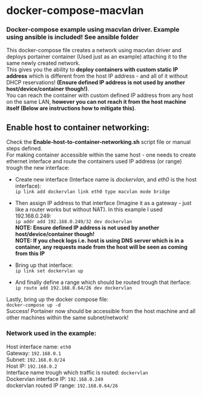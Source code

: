 # docker-compose-macvlan
### Docker-compose example using macvlan driver. **Example using ansible is included! See ansible folder**  
This docker-compose file creates a network using macvlan driver and deploys portainer container (Used just as an example) attaching it to the same newly created network.  
This gives you the ability to **deploy containers with custom static IP address** which is different 
from the host IP address - and all of it without DHCP reservations! **(Ensure defined IP address is not used by another host/device/container though!)**.  
You can reach the container with custom defined IP address from any host on the same LAN,
**however you can not reach it from the host machine itself (Below are instructions how to mitigate this)**.  

## Enable host to container networking:
Check the **Enable-host-to-container-networking.sh** script file or manual steps defined.   
For making container accessible within the same host - one needs to create ethernet interface and route the containers used IP address (or range) trough the new interface:   

* Create new interface (Interface name is *dockervlan*, and *eth0* is the host interface):  
`ip link add dockervlan link eth0 type macvlan mode bridge`

* Then assign IP address to that interface (Imagine it as a gateway - just like a router works but without NAT). In this example I used 192.168.0.249:  
`ip addr add 192.168.0.249/32 dev dockervlan`  
**NOTE: Ensure defined IP address is not used by another host/device/container though!**  
**NOTE: If you check logs i.e. host is using DNS server which is in a container, any requests made from the host will be seen as coming from this IP**  

* Bring up that interface:  
`ip link set dockervlan up`

* And finally define a range which should be routed trough that iterface:  
`ip route add 192.168.0.64/26 dev dockervlan`

Lastly, bring up the docker compose file:  
`docker-compose up -d`  
Success! Portainer now should be accessible from the host machine and all other machines within the same subnet/network!  
  
### Network used in the example:
Host interface name: `eth0`  
Gateway: `192.168.0.1`  
Subnet: `192.168.0.0/24`  
Host IP: `192.168.0.2`  
Interface name trough which traffic is routed: `dockervlan`  
Dockervlan interface IP: `192.168.0.249`  
dockervlan routed IP range: `192.168.0.64/26`  
